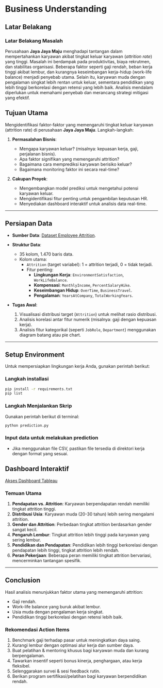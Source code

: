 # Business Understanding

## Latar Belakang 

### Latar Belakang Masalah

Perusahaan **Jaya Jaya Maju** menghadapi tantangan dalam mempertahankan karyawan akibat tingkat keluar karyawan (*attrition rate*) yang tinggi. Masalah ini berdampak pada produktivitas, biaya rekrutmen, dan stabilitas organisasi. Beberapa faktor seperti gaji rendah, beban kerja tinggi akibat lembur, dan kurangnya keseimbangan kerja-hidup (work-life balance) menjadi penyebab utama. Selain itu, karyawan muda dengan pengalaman singkat lebih rentan untuk keluar, sementara pendidikan yang lebih tinggi berkorelasi dengan retensi yang lebih baik. Analisis mendalam diperlukan untuk memahami penyebab dan merancang strategi mitigasi yang efektif.

## Tujuan Utama
Mengidentifikasi faktor-faktor yang memengaruhi tingkat keluar karyawan (attrition rate) di perusahaan **Jaya Jaya Maju**. Langkah-langkah:
1. **Permasalahan Bisnis**:
   - Mengapa karyawan keluar? (misalnya: kepuasan kerja, gaji, perjalanan bisnis).
   - Apa faktor signifikan yang memengaruhi attrition?
   - Bagaimana cara memprediksi karyawan berisiko keluar?
   - Bagaimana monitoring faktor ini secara real-time?

2. **Cakupan Proyek**:
   - Mengembangkan model prediksi untuk mengetahui potensi karyawan keluar.
   - Mengidentifikasi fitur penting untuk pengambilan keputusan HR.
   - Menyediakan dashboard interaktif untuk analisis data real-time.

---

## Persiapan Data
- **Sumber Data**: [Dataset Employee Attrition](https://github.com/dicodingacademy/dicoding_dataset/tree/main/employee).
- **Struktur Data**:
  - 35 kolom, 1.470 baris data.
  - Kolom utama: 
    - `Attrition` (target variabel): 1 = attrition terjadi, 0 = tidak terjadi.
    - Fitur penting:
      - **Lingkungan Kerja**: `EnvironmentSatisfaction`, `WorkLifeBalance`.
      - **Kompensasi**: `MonthlyIncome`, `PercentSalaryHike`.
      - **Keseimbangan Hidup**: `OverTime`, `BusinessTravel`.
      - **Pengalaman**: `YearsAtCompany`, `TotalWorkingYears`.
      
- **Tugas Awal**:
  1. Visualisasi distribusi target (`Attrition`) untuk melihat rasio distribusi.
  2. Analisis korelasi antar fitur numerik (misalnya: gaji dengan kepuasan kerja).
  3. Analisis fitur kategorikal (seperti `JobRole`, `Department`) menggunakan diagram batang atau pie chart.

---

## Setup Environment

Untuk mempersiapkan lingkungan kerja Anda, gunakan perintah berikut:
### Langkah installasi

```bash
pip install -r requirements.txt
pip list
```


### Langkah Menjalankan Skrip
Gunakan perintah berikut di terminal:
```bash
python prediction.py
```
### Input data untuk melakukan prediction

- Jika menggunakan file CSV, pastikan file tersedia di direktori kerja dengan format yang sesuai.


## Dashboard Interaktif
[Akses Dashboard Tableau](https://public.tableau.com/app/profile/wendi.kardian/viz/DashboardAttritionEmployee-WendiKardian/Dashboard1)

### Temuan Utama
1. **Pendapatan vs. Attrition**: Karyawan berpendapatan rendah memiliki tingkat attrition tinggi.
2. **Distribusi Usia**: Karyawan muda (20-30 tahun) lebih sering mengalami attrition.
3. **Gender dan Attrition**: Perbedaan tingkat attrition berdasarkan gender sangat kecil.
4. **Pengaruh Lembur**: Tingkat attrition lebih tinggi pada karyawan yang sering lembur.
5. **Pendidikan dan Pendapatan**: Pendidikan lebih tinggi berkorelasi dengan pendapatan lebih tinggi, tingkat attrition lebih rendah.
6. **Peran Pekerjaan**: Beberapa peran memiliki tingkat attrition bervariasi, mencerminkan tantangan spesifik.

---

## Conclusion
Hasil analisis menunjukkan faktor utama yang memengaruhi attrition:
- Gaji rendah.
- Work-life balance yang buruk akibat lembur.
- Usia muda dengan pengalaman kerja singkat.
- Pendidikan tinggi berkorelasi dengan retensi lebih baik.

### Rekomendasi Action Items
1. Benchmark gaji terhadap pasar untuk meningkatkan daya saing.
2. Kurangi lembur dengan optimasi alur kerja dan sumber daya.
3. Buat pelatihan & mentoring khusus bagi karyawan muda dan kurang berpengalaman.
4. Tawarkan insentif seperti bonus kinerja, penghargaan, atau kerja fleksibel.
5. Selenggarakan survei & sesi feedback rutin.
6. Berikan program sertifikasi/pelatihan bagi karyawan berpendidikan rendah.
